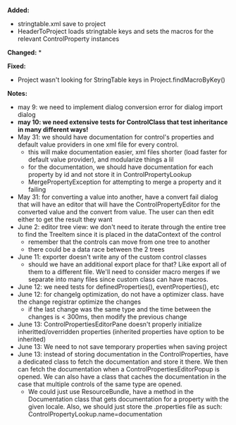 **Added:**
* stringtable.xml save to project
* HeaderToProject loads stringtable keys and sets the macros for the relevant ControlProperty instances

**Changed:**
* 

**Fixed:**
* Project wasn't looking for StringTable keys in Project.findMacroByKey()

**Notes:**
* may 9: we need to implement dialog conversion error for dialog import dialog
* **may 10: we need extensive tests for ControlClass that test inheritance in many different ways!**
* May 31: we should have documentation for control's properties and default value providers in one xml file for every control.
    * this will make documentation easier, xml files shorter (load faster for default value provider), and modularize things a lil
    * for the documentation, we should have documentation for each property by id and not store it in ControlPropertyLookup
    * MergePropertyException for attempting to merge a property and it failing
* May 31: for converting a value into another, have a convert fail dialog that will have an editor that will have the ControlPropertyEditor
    for the converted value and the convert from value. The user can then edit either to get the result they want
* June 2: editor tree view: we don't need to iterate through the entire tree to find the TreeItem since it is placed in the dataContext of the control
    * remember that the controls can move from one tree to another
    * there could be a data race between the 2 trees
* June 11: exporter doesn't write any of the custom control classes
    * should we have an additional export place for that? Like export all of them to a different file.
      We'll need to consider macro merges if we separate into many files since custom class can have macros.
* June 12: we need tests for definedProperties(), eventProperties(), etc
* June 12: for changelg optimization, do not have a optimizer class. have the change registrar optimize the changes
    * if the last change was the same type and the time between the changes is < 300ms, then modify the previous change
* June 13: ControlPropertiesEditorPane doesn't properly initialize inheritted/overridden properties (inherited properties have option to be inherited)
* June 13: We need to not save temporary properties when saving project
* June 13: instead of storing documentation in the ControlProperties, have a dedicated class to fetch the documentation
  and store it there. We then can fetch the documentation when a ControlPropertiesEditorPopup is opened.
  We can also have a class that caches the documentation in the case that multiple controls of the same type are opened.
    * We could just use ResourceBundle, have a method in the Documentation class that gets documentation for a property
      with the given locale. Also, we should just store the .properties file as such: ControlPropertyLookup.name=documentation
      
    